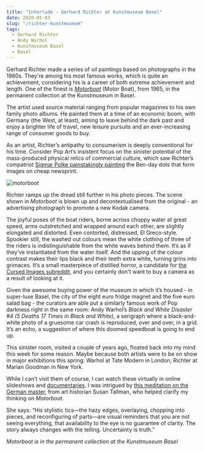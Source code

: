 ```yaml
---
title: "Interlude - Gerhard Richter at Kunstmuseum Basel"
date: 2020-05-03
slug: "/richter-kunstmuseum"
tags:
  - Gerhard Richter
  - Andy Warhol
  - Kunstmuseum Basel
  - Basel
---
```


Gerhard Richter made a series of oil paintings based on photographs in the 1960s. They're among his most famous works, which is quite an achievement, considering his is a career of both extreme achievement and length. One of the finest is *[Motorboot](https://www.kunstmuseumbasel.ch/de/programm/blog/2020/42)* (Motor Boat), from 1965, in the permanent collection at the Kunstmuseum in Basel.

The artist used source material ranging from popular magazines to his own family photo albums. He painted them at a time of an economic boom, with Germany (the West, at least), aiming to leave behind the dark past and enjoy a brighter life of travel, new leisure pursuits and an ever-increasing range of consumer goods to buy.

As an artist, Richter’s antipathy to consumerism is deeply conventional for his time. Consider Pop Art’s insistent focus on the sinister potential of the mass-produced physical relics of commercial culture, which saw Richter’s compatriot [Sigmar Polke painstakingly painting](http://artangled.com/2018/04/01/laing-levy-gorvy/) the Ben-day dots that form images on cheap newsprint.

![motorboot](/richter-kunstmuseum-1.jpg)

Richter ramps up the dread still further in his photo pieces. The scene shown in *Motorboot* is blown up and decontextualised from the original - an advertising photograph to promote a new Kodak camera.

The joyful poses of the boat riders, borne across choppy water at great speed, arms outstretched and wrapped around each other, are slightly elongated and distorted. Even contorted, distressed, El Greco-style. Spookier still, the washed out colours mean the white clothing of three of the riders is indistinguishable from the white waves behind them. It’s as if they’ve instantiated from the water itself. And the upping of the colour contrast makes their lips black and their teeth extra white, turning grins into grimaces. It’s a small masterpiece of distilled horror, a candidate for [the Cursed Images subreddit](https://www.reddit.com/r/cursedimages/), and you certainly don't want to buy a camera as a result of looking at it.

Given the awesome buying power of the museum in which it’s housed - in super-luxe Basel, the city of the eight euro fridge magnet and the five euro salad bag - the curators are able put a similarly famous work of Pop darkness right in the same room: Andy Warhol’s *Black and White Disaster #4 (5 Deaths 17 Times in Black and White)*, a serigraph where a black-and-white photo of a gruesome car crash is reproduced, over and over, in a grid. It’s an echo, a suggestion of where this doomed speedboat is going to end up.

This sinister room, visited a couple of years ago, floated back into my mind this week for some reason. Maybe because both artists were to be on show in major exhibitions this spring: Warhol at Tate Modern in London, Richter at Marian Goodman in New York.

While I can’t visit them of course, I can watch these virtually in online slideshows and [documentaries](https://www.bbc.co.uk/programmes/p08b08r5). I was intrigued by [this meditation on the German master](https://www.nybooks.com/articles/2020/05/14/gerhard-richter-master-unknowing/), from art historian Susan Tallman, who helped clarify my thinking on *Motorboot*.

She says: “His stylistic tics—the hazy edges, overlaying, chopping into pieces, and reconfiguring of parts—are visual reminders that you are not seeing everything, that availability to the eye is no guarantee of clarity. The story always changes with the telling. Uncertainty is truth.”

*Motorboot is in the permanent collection at the Kunstmuseum Basel*
